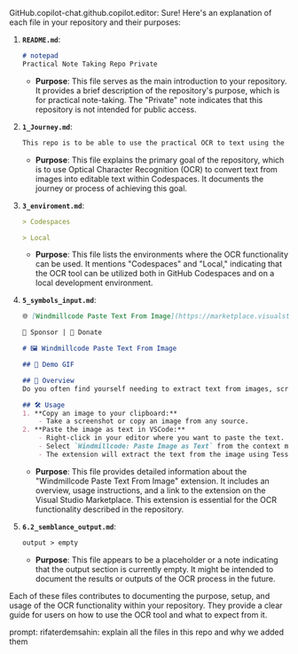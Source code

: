 GitHub.copilot-chat.github.copilot.editor: Sure! Here's an explanation of each file in your repository and their purposes:

1. **`README.md`**:
    ```markdown
    # notepad
    Practical Note Taking Repo Private
    ```
    - **Purpose**: This file serves as the main introduction to your repository. It provides a brief description of the repository's purpose, which is for practical note-taking. The "Private" note indicates that this repository is not intended for public access.

2. **`1_Journey.md`**:
    ```markdown
    This repo is to be able to use the practical OCR to text using the codespaces.
    ```
    - **Purpose**: This file explains the primary goal of the repository, which is to use Optical Character Recognition (OCR) to convert text from images into editable text within Codespaces. It documents the journey or process of achieving this goal.

3. **`3_enviroment.md`**:
    ```markdown
    > Codespaces

    > Local
    ```
    - **Purpose**: This file lists the environments where the OCR functionality can be used. It mentions "Codespaces" and "Local," indicating that the OCR tool can be utilized both in GitHub Codespaces and on a local development environment.

4. **`5_symbols_input.md`**:
    ```markdown
    🌐 [Windmillcode Paste Text From Image](https://marketplace.visualstudio.com/items?itemName=windmillcode-publisher-0.windmillcode-paste-text-from-image)

    💖 Sponsor | 💸 Donate

    # 🖼️ Windmillcode Paste Text From Image

    ## 🎥 Demo GIF

    ## 📄 Overview
    Do you often find yourself needing to extract text from images, screenshots, or other visual content while working on your projects? The "Windmillcode Paste Text From Image" extension is designed to make this process seamless and efficient by allowing you to extract and paste text from images directly into your VSCode editor.

    ## 🛠️ Usage
    1. **Copy an image to your clipboard:**
        - Take a screenshot or copy an image from any source.
    2. **Paste the image as text in VSCode:**
        - Right-click in your editor where you want to paste the text.
        - Select `Windmillcode: Paste Image as Text` from the context menu.
        - The extension will extract the text from the image using Tesseract.js and insert it into your active editor at the current cursor position.
    ```
    - **Purpose**: This file provides detailed information about the "Windmillcode Paste Text From Image" extension. It includes an overview, usage instructions, and a link to the extension on the Visual Studio Marketplace. This extension is essential for the OCR functionality described in the repository.

5. **`6.2_semblance_output.md`**:
    ```markdown
    output > empty
    ```
    - **Purpose**: This file appears to be a placeholder or a note indicating that the output section is currently empty. It might be intended to document the results or outputs of the OCR process in the future.

Each of these files contributes to documenting the purpose, setup, and usage of the OCR functionality within your repository. They provide a clear guide for users on how to use the OCR tool and what to expect from it.

prompt: rifaterdemsahin: explain all the files in this repo and why we added them
